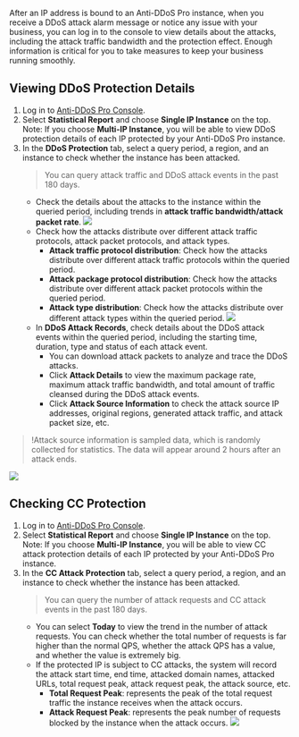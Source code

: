 After an IP address is bound to an Anti-DDoS Pro instance, when you receive a DDoS attack alarm message or notice any issue with your business, you can log in to the console to view details about the attacks, including the attack traffic bandwidth and the protection effect. Enough information is critical for you to take measures to keep your business running smoothly.
## Viewing DDoS Protection Details
1. Log in to [Anti-DDoS Pro Console](https://console.cloud.tencent.com/dayu/bgp_v2).
2. Select **Statistical Report** and choose **Single IP Instance** on the top.
   Note: If you choose **Multi-IP Instance**, you will be able to view DDoS protection details of each IP protected by your Anti-DDoS Pro instance.
3. In the **DDoS Protection** tab, select a query period, a region, and an instance to check whether the instance has been attacked.
   >You can query attack traffic and DDoS attack events in the past 180 days.
   >
	- Check the details about the attacks to the instance within the queried period, including trends in **attack traffic bandwidth/attack packet rate**.
![](https://main.qcloudimg.com/raw/e2cad2b0653173aa060516a42999d41b.png)
	- Check how the attacks distribute over different attack traffic protocols, attack packet protocols, and attack types.
		- **Attack traffic protocol distribution**: Check how the attacks distribute over different attack traffic protocols within the queried period.
		- **Attack package protocol distribution**: Check how the attacks distribute over different attack packet protocols within the queried period.
		- **Attack type distribution**: Check how the attacks distribute over different attack types within the queried period.
![](https://main.qcloudimg.com/raw/3938c0e41b9197e424e64a03036773a4.png)
	-  In **DDoS Attack Records**, check details about the DDoS attack events within the queried period, including the starting time, duration, type and status of each attack event.
		- You can download attack packets to analyze and trace the DDoS attacks.
		- Click **Attack Details** to view the maximum package rate, maximum attack traffic bandwidth, and total amount of traffic cleansed during the DDoS attack events.
		- Click **Attack Source Information** to check the attack source IP addresses, original regions, generated attack traffic, and attack packet size, etc.
>!Attack source information is sampled data, which is randomly collected for statistics. The data will appear around 2 hours after an attack ends.
>
![](https://main.qcloudimg.com/raw/517c3e6013d00c94758e300fbc3641e3.png)

## Checking CC Protection
1. Log in to [Anti-DDoS Pro Console](https://console.cloud.tencent.com/dayu/bgp_v2).
2. Select **Statistical Report** and choose **Single IP Instance** on the top.
   Note: If you choose **Multi-IP Instance**, you will be able to view CC attack protection details of each IP protected by your Anti-DDoS Pro instance.
3. In the **CC Attack Protection** tab, select a query period, a region, and an instance to check whether the instance has been attacked.
   >You can query the number of attack requests and CC attack events in the past 180 days.
   >
	- You can select **Today** to view the trend in the number of attack requests. You can check whether the total number of requests is far higher than the normal QPS, whether the attack QPS has a value, and whether the value is extremely big.
	- If the protected IP is subject to CC attacks, the system will record the attack start time, end time, attacked domain names, attacked URLs, total request peak, attack request peak, the attack source, etc.
		-  **Total Request Peak**: represents the peak of the total request traffic the instance receives when the attack occurs.
		- **Attack Request Peak**: represents the peak number of requests blocked by the instance when the attack occurs.
![](https://main.qcloudimg.com/raw/5555350b5de6d54039030a0c90c99195.png)

